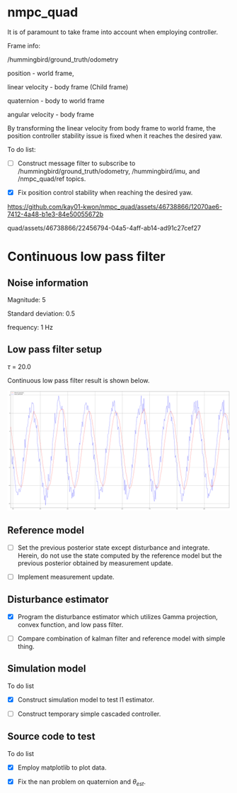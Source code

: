 # nmpc_quad

It is of paramount to take frame into account when employing controller.

Frame info:

/hummingbird/ground_truth/odometry

position - world frame,

linear velocity - body frame (Child frame)

quaternion - body to world frame

angular velocity - body frame

By transforming the linear velocity from body frame to world frame, the position controller stability issue is fixed when it reaches the desired yaw.


To do list:

- [ ] Construct message filter to subscribe to /hummingbird/ground_truth/odometry, /hummingbird/imu, and /nmpc_quad/ref topics.

- [x] Fix position control stability when reaching the desired yaw.

https://github.com/kay01-kwon/nmpc_quad/assets/46738866/12070ae6-7412-4a48-b1e3-84e50055672b

quad/assets/46738866/22456794-04a5-4aff-ab14-ad91c27cef27

# Continuous low pass filter

## Noise information

Magnitude: 5

Standard deviation: 0.5

frequency: 1 Hz


## Low pass filter setup

$\tau$ = 20.0

Continuous low pass filter result is shown below. 

<img src='l1_estimator/figures/ros_low_pass_filter_test_result.png'>

## Reference model

- [ ] Set the previous posterior state except disturbance and integrate. Herein, do not use the state computed by the reference model but the previous posterior obtained by measurement update.

- [ ] Implement measurement update.

## Disturbance estimator

- [x] Program the disturbance estimator which utilizes Gamma projection, convex function, and low pass filter.

- [ ] Compare combination of kalman filter and reference model with simple thing.

## Simulation model

To do list

- [x] Construct simulation model to test l1 estimator.

- [ ] Construct temporary simple cascaded controller.

## Source code to test

To do list

- [x] Employ matplotlib to plot data.

- [x] Fix the nan problem on quaternion and $\theta_{est}$.